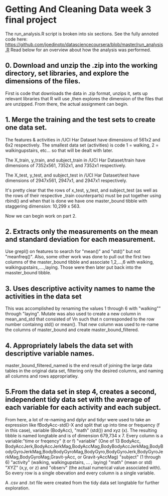 # Getting And Cleaning Data week 3 final project

The run_analysis.R script is broken into six sections. 
See the fully annoted code here: https://github.com/joedinoto/datasciencecoursera/blob/master/run_analysis.R
Read below for an overview about how the analysis was performed.

## 0. Download and unzip the .zip into the working directory, set libraries, and explore the dimensions of the files. 

First is code that downloads the data in .zip format, unzips it, sets up relevant libraries that R will use ,then explores the dimension of the files that are unzipped. From there, the actual assignment can begin.

## 1. Merge the training and the test sets to create one data set. 

The features & activities in /UCI Har Dataset have dimensions of 561x2 and 6x2 respectively. The smallest data set (activities) is code 1 = walking, 2 = walkingupstairs, etc... so that will be dealt with later. 

The X_train, y_train, and subject_train in /UCI Har Dataset/train have dimensions of 7352x561, 7352x1, and 7352x1 respectively.

The X_test, y_test, and subject_test in /UCI Har Dataset/test have dimensions of 2947x561, 2947x1, and 2947x1 respectively. 

It's pretty clear that the rows of x_test, y_test, and subject_test (as well as the rows of their respective _train counterparts) must be put together using rbind() and when that is done we have one master_bound tibble with staggering dimension: 10,299 x 563.

Now we can begin work on part 2. 

## 2. Extracts only the measurements on the mean and standard deviation for each measurement.

Use grepl() on features to search for "mean()" and "std()" but not "meanfreq()".
Also, some other work was done to pull out the first two columns of the master_bound tibble and associate 1,2,...,6 with walking, walkingupstairs,....,laying. Those were then later put back into the masster_bound tibble. 

## 3. Uses descriptive activity names to name the activities in the data set

This was accomplished by renaming the values 1 through 6 with "walking"" through "laying". Mutate was also used to create a new column in mean_and_std that consisted of Vn such that n corresponded to the row number containng std() or mean(). That new column was used to re-name the columns of master_bound and create master_bound_filtered. 

## 4. Appropriately labels the data set with descriptive variable names.

master_bound_filtered_named is the end result of joining the large data tables in the original data set, filtering only the desired columns, and naming all columns and rows appropriatley. 

## 5.From the data set in step 4, creates a second, independent tidy data set with the average of each variable for each activity and each subject.

From here, a lot of re-naming and dplyr and tidyr were used to take an expression like fBodyAcc-std()-X and split that up into time or frequency (f in this case), variable (BodyAcc), "math" (std()) and xyz (x). The resulting tibble is named longtable and is of dimension 679,734 x 7. Every column is a variable:"time or freqency" (t or f) "variable" (One of 13 BodyAcc, BodyAccJerk,BodyAccJerkMag,BodyAccMag,BodyBodyAccJerkMag,BodyBodyGyroJerkMag,BodyBodyGyroMag,BodyGyro,BodyGyroJerk,BodyGyroJerkMag,BodyGyroMag,Gravit-yAcc, or Gravit-yAccMag)  "subject" (1 through 6) "activity" (walking, walkingupstairs, ... , laying) "math" (mean or std) "XYZ" (x,y, or z) and "observ" (the actual numerical value associated with). So every row is a single obevation and every column is a single variable. 

A .csv and .txt file were created from the tidy data set longtable for further exploration. 